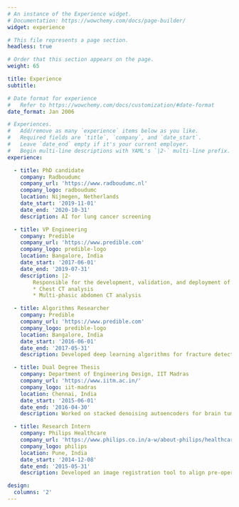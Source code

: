 ```yaml
---
# An instance of the Experience widget.
# Documentation: https://wowchemy.com/docs/page-builder/
widget: experience

# This file represents a page section.
headless: true

# Order that this section appears on the page.
weight: 65

title: Experience
subtitle:

# Date format for experience
#   Refer to https://wowchemy.com/docs/customization/#date-format
date_format: Jan 2006

# Experiences.
#   Add/remove as many `experience` items below as you like.
#   Required fields are `title`, `company`, and `date_start`.
#   Leave `date_end` empty if it's your current employer.
#   Begin multi-line descriptions with YAML's `|2-` multi-line prefix.
experience:

  - title: PhD candidate
    company: Radboudumc
    company_url: 'https://www.radboudumc.nl'
    company_logo: radboudumc
    location: Nijmegen, Netherlands
    date_start: '2019-11-01'
    date_end: '2020-10-31'
    description: AI for lung cancer screening

  - title: VP Engineering
    company: Predible
    company_url: 'https://www.predible.com'
    company_logo: predible-logo
    location: Bangalore, India
    date_start: '2017-06-01'
    date_end: '2019-07-31'
    description: |2-
        Responsible for the development, validation, and deployment of deep learning algorithms for 
        * Chest CT analysis
        * Multi-phasic abdomen CT analysis

  - title: Algorithms Researcher
    company: Predible
    company_url: 'https://www.predible.com'
    company_logo: predible-logo
    location: Bangalore, India
    date_start: '2016-06-01'
    date_end: '2017-05-31'
    description: Developed deep learning algorithms for fracture detection in wrist x-rays, radiology reports, and liver segmentation from abdomen CT images

  - title: Dual Degree Thesis
    company: Department of Engineering Design, IIT Madras
    company_url: 'https://www.iitm.ac.in/'
    company_logo: iit-madras
    location: Chennai, India
    date_start: '2015-06-01'
    date_end: '2016-04-30'
    description: Worked on stacked denoising autoencoders for brain tumor segmentation from MRI

  - title: Research Intern
    company: Philips Healthcare
    company_url: 'https://www.philips.co.in/a-w/about-philips/healthcare-innovation-campus.html'
    company_logo: philips
    location: Pune, India
    date_start: '2014-12-08'
    date_end: '2015-05-31'
    description: Developed an image registration tool to align pre-operative and post-operative fluoroscopic images of the spine from mobile C-Arm systems

design:
  columns: '2'
---
```

